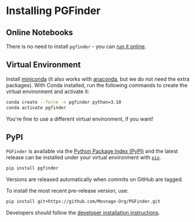 # Installing PGFinder

## Online Notebooks

There is no need to install `pgfinder` - you can [run it online](usage.md).

## Virtual Environment

Install [miniconda](https://docs.conda.io/en/latest/miniconda.html) (it also works with
[anaconda](https://docs.anaconda.com/anaconda/install/), but we do not need the extra packages). With Conda installed,
run the following commands to create the virtual environment and activate it:


```bash
conda create --force -n pgfinder python=3.10
conda activate pgfinder
```

You're fine to use a different virtual environment, if you want!

## PyPI

`PGFinder` is available via the [Python Package Index (PyPI)](https://pypi.org/) and the latest release can be installed
under your virtual environment with [`pip`](https://pip.pypa.io/en/stable/).

``` bash
pip install pgfinder
```

Versions are released automatically when commits on GitHub are tagged.

To install the most recent pre-release version, use:

``` bash
pip install git+https://github.com/Mesnage-Org/PGFinder.git
```

Developers should follow the [developer installation instructions](contributing.md).
